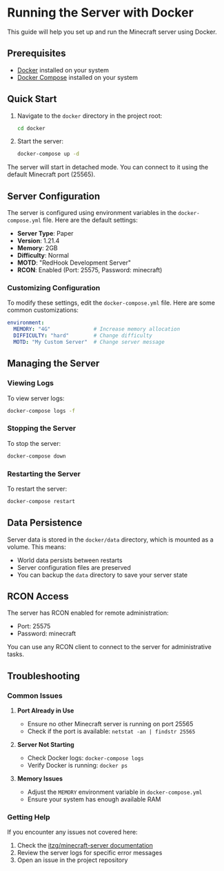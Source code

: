 # Running the Server with Docker

This guide will help you set up and run the Minecraft server using Docker.

## Prerequisites

- [Docker](https://docs.docker.com/get-docker/) installed on your system
- [Docker Compose](https://docs.docker.com/compose/install/) installed on your system

## Quick Start

1. Navigate to the `docker` directory in the project root:
   ```bash
   cd docker
   ```

2. Start the server:
   ```bash
   docker-compose up -d
   ```

The server will start in detached mode. You can connect to it using the default Minecraft port (25565).

## Server Configuration

The server is configured using environment variables in the `docker-compose.yml` file. Here are the default settings:

- **Server Type**: Paper
- **Version**: 1.21.4
- **Memory**: 2GB
- **Difficulty**: Normal
- **MOTD**: "RedHook Development Server"
- **RCON**: Enabled (Port: 25575, Password: minecraft)

### Customizing Configuration

To modify these settings, edit the `docker-compose.yml` file. Here are some common customizations:

```yaml
environment:
  MEMORY: "4G"              # Increase memory allocation
  DIFFICULTY: "hard"        # Change difficulty
  MOTD: "My Custom Server"  # Change server message
```

## Managing the Server

### Viewing Logs

To view server logs:
```bash
docker-compose logs -f
```

### Stopping the Server

To stop the server:
```bash
docker-compose down
```

### Restarting the Server

To restart the server:
```bash
docker-compose restart
```

## Data Persistence

Server data is stored in the `docker/data` directory, which is mounted as a volume. This means:
- World data persists between restarts
- Server configuration files are preserved
- You can backup the `data` directory to save your server state

## RCON Access

The server has RCON enabled for remote administration:
- Port: 25575
- Password: minecraft

You can use any RCON client to connect to the server for administrative tasks.

## Troubleshooting

### Common Issues

1. **Port Already in Use**
   - Ensure no other Minecraft server is running on port 25565
   - Check if the port is available: `netstat -an | findstr 25565`

2. **Server Not Starting**
   - Check Docker logs: `docker-compose logs`
   - Verify Docker is running: `docker ps`

3. **Memory Issues**
   - Adjust the `MEMORY` environment variable in `docker-compose.yml`
   - Ensure your system has enough available RAM

### Getting Help

If you encounter any issues not covered here:
1. Check the [itzg/minecraft-server documentation](https://github.com/itzg/docker-minecraft-server)
2. Review the server logs for specific error messages
3. Open an issue in the project repository 
